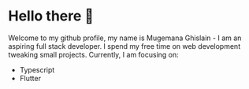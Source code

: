 # Hello there 👋

Welcome to my github profile, my name is Mugemana Ghislain - I am an aspiring full stack developer. I spend my free time on web development tweaking small projects. Currently, I am focusing on:
- Typescript
- Flutter
